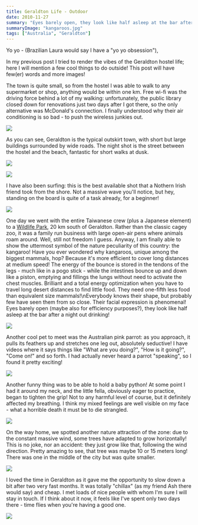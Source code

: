 ```yaml
---
title: Geraldton Life - Outdoor
date: 2010-11-27
summary: "Eyes barely open, they look like half asleep at the bar after a night out drinking."
summaryImage: "kangaroos.jpg"
tags: ["Australia", "Geraldton"]
---
```


Yo yo - (Brazilian Laura would say I have a "yo yo obsession"),

In my previous post I tried to render the vibes of the Geraldton hostel life; here I will mention a few cool things to do outside! This post will have few(er) words and more images!

The town is quite small, so from the hostel I was able to walk to any supermarket or shop, anything would be within one km. Free wi-fi was the driving force behind a lot of my walking: unfortunately, the public library closed down for renovations just two days after I got there, so the only alternative was McDonald's connection. I finally understood why their air conditioning is so bad - to push the wireless junkies out.

![](macview.jpg)

As you can see, Geraldton is the typical outskirt town, with short but large buildings surrounded by wide roads. The night shot is the street between the hostel and the beach, fantastic for short walks at dusk.

![](geraldtonnight.jpg)

![](cheepbook.jpg)

I have also been surfing: this is the best available shot that a Nothern Irish friend took from the shore. Not a massive wave you'll notice, but hey, standing on the board is quite of a task already, for a beginner!

![](surfingpopup.jpg)

One day we went with the entire Taiwanese crew (plus a Japanese element) to a [Wildlife Park](http://www.wildlifeandbirdpark.com.au), 20 km south of Geraldton. Rather than the classic cagey zoo, it was a family run business with large open-air pens where animals roam around. Well, still not freedom I guess. Anyway, I am finally able to show the uttermost symbol of the nature peculiarity of this country: the kangaroo! Have you ever wondered why kangaroos, unique among the biggest mammals, hop? Because it's more efficient to cover long distances at medium speed! The energy of the bounce is stored in the tendons of the legs - much like in a pogo stick - while the intestines bounce up and down like a piston, emptying and fillings the lungs without need to activate the chest muscles. Brilliant and a total energy optimization when you have to travel long desert distances to find little food. They need one-fifth less food than equivalent size mammals!\nEverybody knows their shape, but probably few have seen them from so close. Their facial expression is phenomenal! Eyes barely open (maybe also for efficiency purposes?), they look like half asleep at the bar after a night out drinking!

![](kangaroos.jpg)

Another cool pet to meet was the Australian pink parrot: as you approach, it pulls its feathers up and stretches one leg out, absolutely seductive! I have videos where it says things like "What are you doing?", "How is it going?", "Come on!" and so forth. I had actually never heard a parrot "speaking", so I found it pretty exciting!

![](pinkparrot.jpg)

Another funny thing was to be able to hold a baby python! At some point I had it around my neck, and the little fella, obviously eager to practice, began to tighten the grip! Not to any harmful level of course, but it definitely affected my breathing. I think my mixed feelings are well visible on my face - what a horrible death it must be to die strangled.

![](mesnake.jpg)

On the way home, we spotted another nature attraction of the zone: due to the constant massive wind, some trees have adapted to grow horizontally! This is no joke, nor an accident: they just grow like that, following the wind direction. Pretty amazing to see, that tree was maybe 10 or 15 meters long! There was one in the middle of the city but was quite smaller.

![](windtree_292.jpg)

I loved the time in Geraldton as it gave me the opportunity to slow down a bit after two very fast months. It was totally "chillax" (as my friend Ash there would say) and cheap. I met loads of nice people with whom I'm sure I will stay in touch. If I think about it now, it feels like I've spent only two days there - time flies when you're having a good one.

![](taiwcrew_313.jpg)
